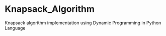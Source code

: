 # Knapsack_Algorithm
Knapsack algorithm implementation using Dynamic Programming in Python Language
